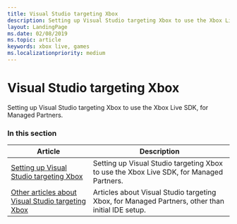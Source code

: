 ```yaml
---
title: Visual Studio targeting Xbox
description: Setting up Visual Studio targeting Xbox to use the Xbox Live SDK, for Managed Partners.
layout: LandingPage
ms.date: 02/08/2019
ms.topic: article
keywords: xbox live, games
ms.localizationpriority: medium
---
```


# Visual Studio targeting Xbox

Setting up Visual Studio targeting Xbox to use the Xbox Live SDK, for Managed Partners.


### In this section

| Article | Description |
|---------|-------------|
| [Setting up Visual Studio targeting Xbox](vs-xbox-mp.md) | Setting up Visual Studio targeting Xbox to use the Xbox Live SDK, for Managed Partners. |
| [Other articles about Visual Studio targeting Xbox](other/other.md) | Articles about Visual Studio targeting Xbox, for Managed Partners, other than initial IDE setup. |
